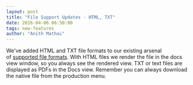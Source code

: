 ```yaml
---
layout: post
title: "File Support Updates - HTML, TXT"
date: 2016-04-06 06:50:00
tags: new-features
author: "Anith Mathai"
---
```


We've added HTML and TXT file formats to our existing arsenal of [supported file formats](https://goldfynch.com/faq.html). With HTML files we render the file in the docs view window, so you always see the rendered view. TXT or text files are displayed as PDFs in the Docs view. Remember you can always download the native file from the production menu.

